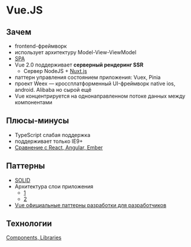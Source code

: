 # Vue.JS

## Зачем

- frontend-фреймворк
- использует архитектуру Model-View-ViewModel
- [SPA](/arch/style/spa.md)
- Vue 2.0 поддерживает __серверный рендеринг SSR__
	- Сервер NodeJS + [Nuxt.js](https://dergunov.com/wiki/nuxt-js-intro)
- паттерн управления состоянием приложения: Vuex, Pinia
- проект Weex — кроссплатформенный UI-фреймворк native ios, android. Alibaba но сырой ещё
- Vue концентрируется на однонаправленном потоке данных между компонентами

## Плюсы-минусы

- TypeScript слабая поддержка
- поддерживает только IE9+
- [Сравнение c React, Angular, Ember](https://ru.vuejs.org/v2/guide/comparison.html)

## Паттерны

- [SOLID](https://webdevblog.ru/kak-izbezhat-narusheniya-principov-solid-v-vue-js-prilozhenie/)
- Архитектура слои приложения
  - [1](https://frontenso.com/ru/blog/drugoi-podkhod-k-arkhitekture-frontenda)
  - [2](https://badtry.net/arkhitiektura-bolshogho-masshtabnogho-entierpraiz-prilozhieniia-na-vuejs/)
- [Vue официальные паттерны разработки для разработчиков](https://ru.vuejs.org/v2/style-guide/index.html)

## Технологии

[Components, Libraries](https://github.com/vuejs/awesome-vue)